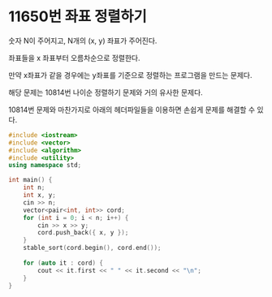 # 11650번 좌표 정렬하기

숫자 N이 주어지고, N개의 (x, y) 좌표가 주어진다.

좌표들을 x 좌표부터 오름차순으로 정렬한다.

만약 x좌표가 같을 경우에는 y좌표를 기준으로 정렬하는 프로그램을 만드는 문제다.

해당 문제는 10814번 나이순 정렬하기 문제와 거의 유사한 문제다.

10814번 문제와 마찬가지로 아래의 헤더파일들을 이용하면 손쉽게 문제를 해결할 수 있다.

```cpp
#include <iostream>
#include <vector>
#include <algorithm>
#include <utility>
using namespace std;

int main() {
	int n;
	int x, y;
	cin >> n;
	vector<pair<int, int>> cord;
	for (int i = 0; i < n; i++) {
		cin >> x >> y;
		cord.push_back({ x, y });
	}
	stable_sort(cord.begin(), cord.end());
	
	for (auto it : cord) {
		cout << it.first << " " << it.second << "\n";
	}
}
```

